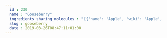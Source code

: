 ```yaml
---
  id : 230
  name : "Gooseberry"
  ingredients_sharing_molecules : "[{'name': 'Apple', 'wiki': 'Apple', 'id': 162, 'category': 'Fruit', 'common_molecules': [89594, 5280443, 5280598, 6054, 17100, 7284, 527, 3893, 9064, 8094, 638278, 1031, 6072, 26447, 5363388, 644104, 612, 5280511, 650, 5367719, 13144, 4788, 637775, 61020, 247, 8452, 853433, 72276, 638011, 1889, 15394, 5280445, 637566, 240, 33931, 22386, 11160, 5365811, 8193, 8130, 798, 6569, 441005, 72277, 6561, 65084, 7895, 10430, 8139, 637542, 441484, 31284, 107971, 5284639, 5284421, 10448, 338, 7288, 8723, 12756, 11552, 79803, 1110, 6050, 6654, 6986, 5318042, 107905, 31260, 2345, 5280863, 784, 10393, 13357, 7150, 5364399, 5366074, 5280343, 1549026, 126, 998, 7847, 445070, 768, 8091, 14529, 323, 8158, 1183, 9862, 5281708, 637511, 6184, 6202, 5284503, 802, 180, 72, 61503, 643941, 999, 439246, 244, 11039, 8768, 439263, 1130, 7824, 454, 107, 878, 14228, 444539, 5281, 14896, 18635, 8038, 7858, 8857, 5315892, 11509, 65064, 439341, 643779, 6251, 439533, 11128, 7654]}, {'name': 'Strawberry', 'wiki': 'Strawberry', 'id': 234, 'category': 'Berry', 'common_molecules': [89594, 5280443, 5280598, 6054, 17100, 61325, 7284, 527, 3893, 9064, 8094, 638278, 1031, 6072, 26447, 5363388, 644104, 5280511, 650, 5367719, 13144, 4788, 637775, 61020, 247, 8452, 853433, 72276, 638011, 1889, 15394, 5280445, 637566, 240, 33931, 22386, 11160, 5365811, 8130, 798, 6569, 441005, 72277, 6561, 65084, 7895, 10430, 8139, 637542, 441484, 31284, 107971, 5284639, 10448, 338, 7288, 8723, 11552, 79803, 1110, 6050, 6654, 6986, 5318042, 107905, 31260, 2345, 5280863, 784, 10393, 13357, 7150, 5280343, 1549026, 126, 998, 7847, 445070, 768, 8091, 323, 8158, 1183, 9862, 5281708, 637511, 19309, 6184, 6202, 5284503, 802, 180, 72, 61503, 643941, 999, 439246, 244, 11039, 8768, 439263, 1130, 7824, 454, 107, 12020, 878, 14228, 444539, 11005, 18635, 8038, 7858, 8857, 5315892, 11509, 65064, 439341, 643779, 12777, 6251, 439533, 11128, 7654]}, {'name': 'Tea', 'wiki': 'Tea', 'id': 310, 'category': 'Plant', 'common_molecules': [89594, 5280443, 5280598, 7847, 6054, 17100, 7284, 527, 3893, 9064, 8094, 638278, 1031, 6072, 26447, 5363388, 644104, 612, 5280511, 650, 5367719, 13144, 4788, 637775, 61020, 247, 8452, 853433, 72276, 638011, 1889, 15394, 5280445, 637566, 240, 33931, 22386, 5365811, 8130, 798, 6569, 441005, 72277, 6561, 65084, 10430, 637542, 441484, 31284, 107971, 5284639, 10448, 338, 7288, 8723, 12756, 11552, 79803, 1110, 6050, 6654, 6986, 5318042, 107905, 31260, 2345, 5280863, 784, 10393, 439341, 7150, 5366074, 5280343, 1549026, 126, 4133, 998, 9895, 445070, 768, 8091, 14529, 323, 8158, 1183, 9862, 5281708, 637511, 19309, 65064, 6202, 5284503, 802, 180, 72, 61503, 643941, 999, 439246, 244, 8768, 439263, 1130, 7824, 454, 107, 12020, 878, 444539, 5281, 11005, 14896, 18635, 7858, 8857, 5315892, 11509, 6184, 643779, 12777, 6251, 439533, 11128, 7654]}, {'name': 'Tomato', 'wiki': 'Tomato', 'id': 364, 'category': 'Vegetable Fruit', 'common_molecules': [89594, 5280443, 5280598, 7847, 6054, 17100, 7284, 527, 9064, 8094, 638278, 1031, 6072, 26447, 5363388, 644104, 612, 5280511, 650, 5367719, 13144, 441005, 4788, 637775, 61020, 247, 8452, 853433, 72276, 638011, 1889, 15394, 5280445, 637566, 240, 33931, 5365811, 8130, 798, 6569, 8365, 72277, 6561, 65084, 7895, 637542, 441484, 31284, 107971, 5284639, 5284421, 10448, 875, 338, 7288, 8723, 12756, 11552, 79803, 1110, 6050, 6654, 6986, 5318042, 107905, 31260, 2345, 5280863, 784, 10393, 439341, 7150, 5366074, 5280343, 1549026, 126, 4133, 998, 9895, 445070, 768, 8091, 14529, 323, 8158, 1183, 9862, 5281708, 637511, 65064, 6202, 5284503, 802, 180, 72, 61503, 643941, 999, 439246, 244, 8768, 439263, 1130, 7824, 454, 107, 12020, 878, 444539, 5281, 11005, 14896, 18635, 7858, 8857, 5315892, 11509, 6184, 643779, 12777, 6251, 439533, 11128, 7654]}, {'name': 'Mango', 'wiki': 'Mango', 'id': 190, 'category': 'Fruit', 'common_molecules': [89594, 5280443, 5280598, 7847, 6054, 17100, 61325, 7284, 527, 3893, 9064, 8094, 638278, 6072, 26447, 5363388, 644104, 612, 5280511, 650, 5367719, 13144, 4788, 637775, 61020, 247, 8452, 853433, 72276, 638011, 1889, 15394, 5280445, 637566, 240, 33931, 22386, 5365811, 8193, 8130, 798, 6569, 441005, 72277, 6561, 65084, 7895, 637542, 441484, 107971, 5284639, 10448, 338, 7288, 8723, 12756, 11552, 79803, 1110, 6050, 6654, 6986, 5318042, 107905, 31260, 2345, 5280863, 784, 10393, 439341, 7150, 5366074, 5280343, 1549026, 126, 998, 9895, 445070, 768, 14529, 323, 8158, 1183, 9862, 5281708, 637511, 19309, 65064, 6202, 5284503, 802, 180, 72, 61503, 643941, 999, 439246, 244, 8768, 439263, 1130, 7824, 454, 107, 12020, 878, 444539, 5281, 11005, 14896, 18635, 8038, 7858, 8857, 5315892, 11509, 6184, 643779, 12777, 6251, 439533, 11128, 7654]}]"
  slug : gooseberry
  date : 2019-03-26T08:47:11+01:00
---
```



